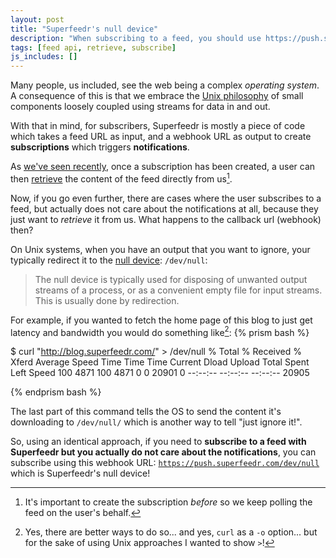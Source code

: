 ```yaml
---
layout: post
title: "Superfeedr's null device"
description: "When subscribing to a feed, you should use https://push.superfeedr.com/dev/null if you want notifications to be ignored."
tags: [feed api, retrieve, subscribe]
js_includes: []
---
```


Many people, us included, see the web being a complex *operating system*. A consequence of this is that we embrace the [Unix philosophy](https://en.wikipedia.org/wiki/Unix_philosophy) of small components loosely coupled using streams for data in and out.

With that in mind, for subscribers, Superfeedr is mostly a piece of code which takes a feed URL as input, and a webhook URL as output to create **subscriptions** which triggers **notifications**.

As [we've seen recently](http://blog.superfeedr.com/ways-to-use-superfeedr/), once a subscription has been created, a user can then [retrieve](http://documentation.superfeedr.com/subscribers.html#retrieving-entries-with-pubsubhubbub) the content of the feed directly from us[^1].

Now, if you go even further, there are cases where the user subscribes to a feed, but actually does not care about the notifications at all, because they just want to *retrieve* it from us. What happens to the callback url (webhook) then?

On Unix systems, when you have an output that you want to ignore, your typically redirect it to the [null device](https://en.wikipedia.org/wiki/Null_device): `/dev/null`:

> The null device is typically used for disposing of unwanted output streams of a process, or as a convenient empty file for input streams. This is usually done by redirection.

For example, if you wanted to fetch the home page of this blog to just get latency and bandwidth you would do something like[^2]:
{% prism bash %}

$ curl "http://blog.superfeedr.com/" > /dev/null
  % Total    % Received % Xferd  Average Speed   Time    Time     Time  Current
                                 Dload  Upload   Total   Spent    Left  Speed
100  4871  100  4871    0     0  20901      0 --:--:-- --:--:-- --:--:-- 20905

{% endprism bash %}

The last part of this command tells the OS to send the content it's downloading to `/dev/null/` which is another way to tell "just ignore it!".

So, using an identical approach, if you need to **subscribe to a feed with Superfeedr but you actually do not care about the notifications**, you can subscribe using this webhook URL: [`https://push.superfeedr.com/dev/null`](http://push.superfeedr.com/dev/null) which is Superfeedr's null device!


[^1]: It's important to create the subscription *before* so we keep polling the feed on the user's behalf.

[^2]: Yes, there are better ways to do so... and yes, `curl` as a `-o` option... but for the sake of using Unix approaches I wanted to show `>`!
